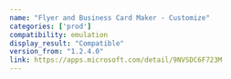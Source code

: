 ```yaml
---
name: "Flyer and Business Card Maker - Customize"
categories: ['prod']
compatibility: emulation
display_result: "Compatible"
version_from: "1.2.4.0"
link: https://apps.microsoft.com/detail/9NVSDC6F723M
---
```

